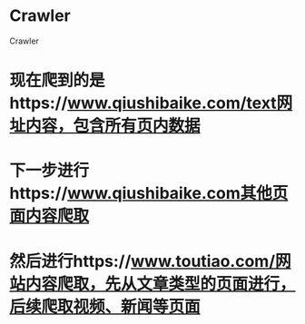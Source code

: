 # Crawler
Crawler
# 现在爬到的是https://www.qiushibaike.com/text网址内容，包含所有页内数据
# 下一步进行https://www.qiushibaike.com其他页面内容爬取
# 然后进行https://www.toutiao.com/网站内容爬取，先从文章类型的页面进行，后续爬取视频、新闻等页面
